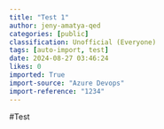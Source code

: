 ```yaml
---
title: "Test 1"
author: jeny-amatya-qed
categories: [public]
classification: Unofficial (Everyone)
tags: [auto-import, test]
date: 2024-08-27 03:46:24
likes: 0
imported: True 
import-source: "Azure Devops"
import-reference: "1234"
---
```


#Test